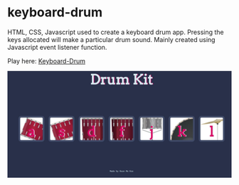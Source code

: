# keyboard-drum

HTML, CSS, Javascript used to create a keyboard drum app.
Pressing the keys allocated will make a particular drum sound.
Mainly created using Javascript event listener function.

Play here: [Keyboard-Drum](https://9geun9geun.github.io/keyboard-drum/)

![](drumkeyboard1.jpg)


